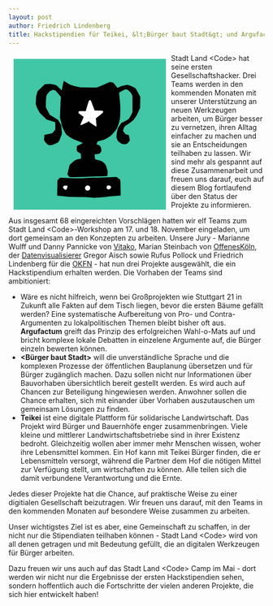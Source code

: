 ```yaml
---
layout: post
author: Friedrich Lindenberg
title: Hackstipendien für Teikei, &lt;Bürger baut Stadt&gt; und Argufactum!
---
```


<div style="float: left; margin: 10px;"><img src="/img/posts/pokal.png"></div>

Stadt Land &lt;Code&gt; hat seine ersten Gesellschaftshacker. Drei Teams werden
in den kommenden Monaten mit unserer Unterstützung an neuen Werkzeugen
arbeiten, um Bürger besser zu vernetzen, ihren Alltag einfacher zu machen
und sie an Entscheidungen
teilhaben zu lassen. Wir sind mehr als gespannt auf diese Zusammenarbeit
und freuen uns darauf, euch auf diesem Blog fortlaufend über den Status
der Projekte zu informieren.

Aus insgesamt 68 eingereichten Vorschlägen hatten wir elf Teams zum
Stadt Land &lt;Code&gt;-Workshop am 17. und 18. November eingeladen, um dort
gemeinsam an den Konzepten zu arbeiten. Unsere Jury - Marianne Wulff und
Danny Pannicke von
[Vitako](http://www.vitako.de/aktuelles/Seiten/default.aspx), Marian Steinbach von
[OffenesKöln](http://offeneskoeln.de/), der [Datenvisualisierer](http://driven-by-data.net/) Gregor Aisch sowie Rufus Pollock und
Friedrich 
Lindenberg für die [OKFN](http://okfn.de) - hat nun drei Projekte ausgewählt, die ein
Hackstipendium erhalten werden. Die Vorhaben der Teams sind
ambitioniert: 

* Wäre es nicht hilfreich, wenn bei Großprojekten wie Stuttgart 21 in
Zukunft alle Fakten auf dem Tisch liegen, bevor die ersten Bäume gefällt
werden? Eine systematische Aufbereitung von Pro- und Contra-Argumenten
zu lokalpolitischen Themen bleibt bisher oft aus. **Argufactum** greift das
Prinzip des erfolgreichen Wahl-o-Mats auf und bricht komplexe lokale
Debatten in einzelene Argumente auf, die Bürger einzeln bewerten können.
* **&lt;Bürger baut Stadt&gt;** will die unverständliche Sprache und die komplexen
Prozesse der öffentlichen Bauplanung übersetzen und für Bürger
zugänglich machen. Dazu sollen nicht nur Informationen über Bauvorhaben
übersichtlich bereit gestellt werden. Es wird auch auf Chancen zur
Beteiligung hingewiesen werden. Anwohner sollen die Chance erhalten,
sich mit einander über Vorhaben auszutauschen um gemeinsam Lösungen zu
finden.
* **Teikei** ist eine digitale Plattform für solidarische Landwirtschaft. Das
Projekt wird Bürger und Bauernhöfe enger zusammenbringen. Viele kleine
und mittlerer Landwirtschaftsbetriebe sind in ihrer Existenz bedroht.
Gleichzeitig wollen aber immer mehr Menschen wissen, woher ihre
Lebensmittel kommen. Ein Hof kann mit Teikei Bürger finden, die er
Lebensmitteln versorgt, während die Partner dem Hof die nötigen Mittel
zur Verfügung stellt, um wirtschaften zu können. Alle teilen sich die
damit verbundene Verantwortung und die Ernte.

Jedes dieser Projekte hat die Chance, auf praktische Weise zu einer
digitialen Gesellschaft beizutragen. Wir freuen uns darauf, mit den
Teams in den kommenden Monaten auf besondere Weise zusammen zu arbeiten. 

Unser wichtigstes Ziel ist es aber, eine Gemeinschaft zu schaffen, in
der nicht nur die Stipendiaten teilhaben können - Stadt Land &lt;Code&gt; wird
von all denen getragen und mit Bedeutung gefüllt, die an digitalen
Werkzeugen für Bürger arbeiten.

Dazu freuen wir uns auch auf das Stadt Land &lt;Code&gt; Camp im Mai - dort
werden wir nicht nur die Ergebnisse der ersten Hackstipendien sehen,
sondern hoffentlich auch die Fortschritte der vielen anderen Projekte,
die sich hier entwickelt haben!


